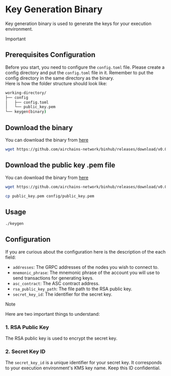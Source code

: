 # Key Generation Binary

Key generation binary is used to generate the keys for your execution environment.

> [!IMPORTANT]
>
> ## Prerequisites Configuration
>
> Before you start, you need to configure the `config.toml` file. Please create a config directory and put the `config.toml` file in it.
> Remember to put the config directory in the same directory as the binary.  
> Here is how the folder structure should look like:
>
> ```bash
> working-directory/
> ├── config
> │   ├── config.toml
> │   └── public_key.pem
> └── keygen(binary)
> ```

## Download the binary

You can download the binary from [here](https://github.com/airchains-network/binhub/releases/download/v0.0.0/keygen)

```bash
wget https://github.com/airchains-network/binhub/releases/download/v0.0.0/keygen
```

## Download the public key .pem file

You can download the binary from [here](https://github.com/airchains-network/binhub/releases/download/v0.0.0/public_key.pem)

```bash
wget https://github.com/airchains-network/binhub/releases/download/v0.0.0/public_key.pem

cp public_key.pem config/public_key.pem
```

## Usage

```bash
./keygen
```

## Configuration

If you are curious about the configuration here is the description of the each field:

- `addresses`: The GRPC addresses of the nodes you wish to connect to.
- `mnemonic_phrase`: The mnemonic phrase of the account you will use to send transactions for generating keys.
- `asc_contract`: The ASC contract address.
- `rsa_public_key_path`: The file path to the RSA public key.
- `secret_key_id`: The identifier for the secret key.

> [!NOTE]
>
> Here are two important things to understand:
>
> ### 1. RSA Public Key
>
> The RSA public key is used to encrypt the secret key.
>
> ### 2. Secret Key ID
>
> The `secret_key_id` is a unique identifier for your secret key. It corresponds to your execution environment's KMS key name. Keep this ID confidential.
>
